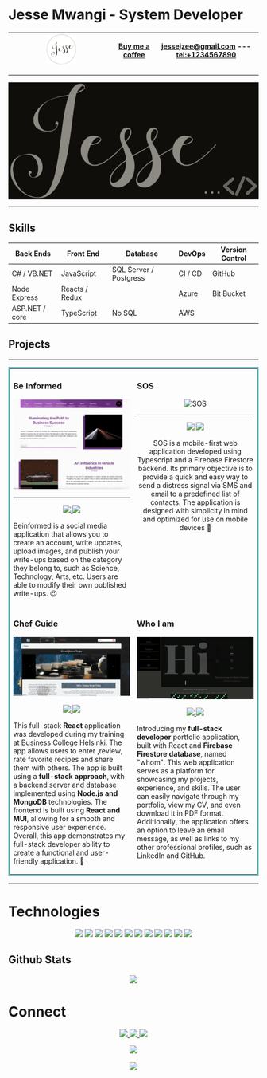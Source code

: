 # Jesse Mwangi - System Developer

| <img src='./logo.png' width='30%'> | [Buy me a coffee](https://www.buymeacoffee.com/yourname) | [jessejzee@gmail.com](mailto:jessejzee@gmail.com) --- [tel:+1234567890](tel:+1234567890) |
| ---------------------------------- | -------------------------------------------------------- | ---------------------------------------------------------------------------------------- |

---

<div style='
    background: black;
    display: flex;
    justify-content: space-around;
    width:100%;
'>
<img src='./Jesse-black.png' width='100%'>
</div>

---

## Skills

| Back Ends      | Front End      | Database               | DevOps  | Version Control |
| -------------- | -------------- | ---------------------- | ------- | --------------- |
| C# / VB.NET    | JavaScript     | SQL Server / Postgress | CI / CD | GitHub          |
| Node Express   | Reacts / Redux |                        | Azure   | Bit Bucket      |
| ASP.NET / core | TypeScript     | No SQL                 | AWS     |





## Projects

---

<table bordercolor="#66b2b2">
  
  <tr>
    <td width="50%" height="150px" valign="top">
      <h3 align="left">Be Informed</h3>
        
<a href="https://beinformed.onrender.com/" target="_blank">
            <img src="./beinformed.gif" width="100%" alt="Be Informed"/>
            
</a>

___

<p align='center'>   
  <a href="https://github.com/Jessemwangi/beInform" target="_blank">
    <img src="https://img.shields.io/static/v1?label=|&message=REPO&color=23555f&style=plastic&logo=github&logo-color=white"/>
  </a>  
  <a href="https://beinformed.onrender.com/" target="_blank">
    <img src="https://img.shields.io/static/v1?label=|&message=WEBSITE&color=23555f&style=plastic&logo=react&logo-color=white"/>
  </a>
      </p>
        <p>Beinformed is a social media application that allows you to create an account, write updates, upload images, and publish your write-ups based on the category they belong to, such as Science, Technology, Arts, etc. Users are able to modify their own published write-ups. &#128521;</p>
    </td>
    <td width="50%" height="150px" valign="top" align='center'>
      <h3 align="left">SOS</h3>
       <a target="_blank" href="https://sos-service.netlify.app/" align='center' style='back-ground:black; width:100%; display:relative'>
            <img src="./sos.gif" hight="100%"  alt="SOS"/>
        </a>

___

    
<p align="center">
          
  <a href="https://github.com/Jessemwangi/sos" target="_blank">
    <img src="https://img.shields.io/static/v1?label=|&message=REPO&color=23555f&style=plastic&logo=github&logo-color=white"/>
  </a>
  <a href="https://sos-service.netlify.app/" target="_blank">
    <img src="https://img.shields.io/static/v1?label=|&message=WEBSITE&color=23555f&style=plastic&logo=react&logo-color=white"/>
  </a>
      </p>
        <p>SOS is a mobile-first web application developed using Typescript and a Firebase Firestore backend. Its primary objective is to provide a quick and easy way to send a distress signal via SMS and email to a predefined list of contacts. The application is designed with simplicity in mind and optimized for use on mobile devices &#128295;</p>
    </td>
  </tr>
  
  <tr>
    <td width="50%" height="150px" valign="top">
      <h3 align="left">Chef Guide</h3>
        <a target="_blank" href="https://whom.vercel.app/">
          <img src="./tasteIt.gif" width="100%" alt="Chef Guide"/>
        </a>
      <br />
        <p align="center">
  <a href="https://github.com/Jessemwangi/TasteIT" target="_blank">
    <img src="https://img.shields.io/static/v1?label=|&message=REPO&color=23555f&style=plastic&logo=github&logo-color=white"/>
  </a>
  <a href="" target="_blank">
    <img src="https://img.shields.io/static/v1?label=|&message=WEBSITE&color=23555f&style=plastic&logo=react&logo-color=white"/>
  </a>
      </p>
        <p>This full-stack <Strong>React </Strong> application was developed during my training at Business College Helsinki. The app allows users to enter ,review, rate favorite recipes and share them with others. The app is built using a <Strong>full-stack approach</strong>, with a backend server and database implemented using <Strong>Node.js and MongoDB</Strong> technologies. The frontend is built using <Strong>React and MUI</Strong>, allowing for a smooth and responsive user experience. Overall, this app demonstrates my full-stack developer ability to create a functional and user-friendly application. &#128640;</p>
    </td>
    <td width="50%" height="150px" valign="top">
      <h3 align="left">Who I am</h3>
        <a target="_blank" href="https://whom.vercel.app/">
          <img src="./jesse.gif" width="100%" alt="Jesse Mwangi"/>
        </a>
        <br />
        <p align="center">
          
  <a href="https://github.com/oniso20/taste-it" target="_blank">
    <img src="https://img.shields.io/static/v1?label=|&message=REPO&color=23555f&style=plastic&logo=github&logo-color=white"/>
  </a>
  <a href="https://whom.vercel.app/" target="_blank">
    <img src="https://img.shields.io/static/v1?label=|&message=WEBSITE&color=23555f&style=plastic&logo=react&logo-color=white"/>
  </a>
      </p>
        <p>Introducing my<Strong> full-stack developer </Strong> portfolio application, built with React and <Strong>Firebase Firestore database</Strong>, named "whom". This web application serves as a platform for showcasing my projects, experience, and skills. The user can easily navigate through my portfolio, view my CV, and even download it in PDF format. Additionally, the application offers an option to leave an email message, as well as links to my other professional profiles, such as LinkedIn and GitHub.</p>
    </td>
  </tr>
</table>

___
<h1 align="left">Technologies</h1>

<p align="center">
    <img src="https://img.shields.io/static/v1?label=|&message=HTML5&color=23555f&style=plastic&logo=html5"/>
    <img src="https://img.shields.io/static/v1?label=|&message=CSS3&color=285f65&style=plastic&logo=css3"/>
    <img src="https://img.shields.io/static/v1?label=|&message=SASS&color=2b625f&style=plastic&logo=sass"/>
    <img src="https://img.shields.io/static/v1?label=|&message=BOOTSTRAP&color=316c5e&style=plastic&logo=bootstrap"/>
    <img src="https://img.shields.io/static/v1?label=|&message=JAVASCRIPT&color=3c7f5d&style=plastic&logo=javascript"/>
    <img src="https://img.shields.io/static/v1?label=|&message=REACT.JS&color=4a935c&style=plastic&logo=react"/>
    <img src="https://img.shields.io/static/v1?label=|&message=TYPESCRIPT&color=4a935c&style=plastic&logo=typescript"/>
    <img src="https://img.shields.io/static/v1?label=|&message=AWS&color=98bf53&style=plastic&logo=amazon"/>
    <img src="https://img.shields.io/static/v1?label=|&message=MONGO-DB&color=cdd148&style=plastic&logo=mongodb"/>
    <img src="https://img.shields.io/static/v1?label=|&message=EXPRESS&color=bbb111&style=plastic&logo=express"/>
    <img src="https://img.shields.io/static/v1?label=|&message=GIT&color=cbb148&style=plastic&logo=git"/>
    <img src="https://img.shields.io/static/v1?label=|&message=FIREBASE&color=cbb148&style=plastic&logo=firebase"/>
</p>

## Github Stats

<div align="center"><img src="https://github-readme-stats.vercel.app/api?username=jessemwangi&show_icons=true&count_private=true&hide_border=true" align="center" /></div>


<h1 align="left">Connect</h1>

<p align="center">
  <a href="https://onis-emem.com" target="_blank">
    <img src="https://img.shields.io/static/v1?label=|&message=WEBSITE&color=23555f&style=plastic&logo=react&logo-color=white"/>
  </a>
  <a href="https://www.linkedin.com/in/onis-emem/" target="_blank">
    <img src="https://img.shields.io/static/v1?label=|&message=LINKED-IN&color=cdf998&style=plastic&logo=linkedin&logo-color=white"/>
  </a>
  <a href="https://docs.google.com/document/d/144uEx5sTLf9MQfAjtuxsrzfaq1aMavgo/edit?usp=sharing&ouid=105918699478954208570&rtpof=true&sd=true" target="_blank">
      <img src="https://img.shields.io/static/v1?label=|&message=RESUME&color=23555f&style=plastic&logo=react&logo-color=white"/>
  </a>
</p>

<div display="block" align="center">

![](http://github-profile-summary-cards.vercel.app/api/cards/repos-per-language?username=oniso20&hide=jupyter%20notebook,html&theme=default)

![](http://github-profile-summary-cards.vercel.app/api/cards/productive-time?username=oniso20&theme=default&utcOffset=8)

</div>
